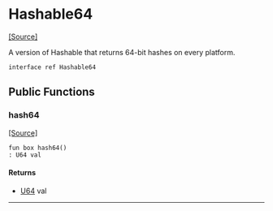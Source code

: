 # Hashable64
<span class="source-link">[[Source]](src/collections/hashable.md#L-0-11)</span>

A version of Hashable that returns 64-bit hashes on every platform.


```pony
interface ref Hashable64
```

## Public Functions

### hash64
<span class="source-link">[[Source]](src/collections/hashable.md#L-0-15)</span>


```pony
fun box hash64()
: U64 val
```

#### Returns

* [U64](builtin-U64.md) val

---


